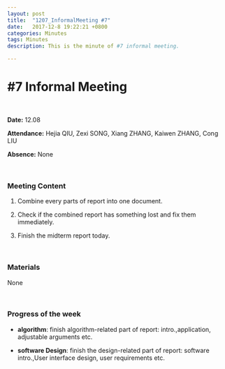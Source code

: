 ```yaml
---
layout: post
title:  "1207_InformalMeeting #7"
date:   2017-12-8 19:22:21 +0800
categories: Minutes
tags: Minutes
description: This is the minute of #7 informal meeting.

---
```




# #7 Informal Meeting #

<br>

**Date:** 12.08

**Attendance:** Hejia QIU, Zexi SONG,  Xiang ZHANG, Kaiwen ZHANG, Cong LIU

**Absence:** None




<br>

### Meeting Content ###




1. Combine every parts of report into one document.

2. Check if the combined report has something lost and fix them immediately.

3. Finish the midterm report today.







<br>

### Materials ###

None

<br>

### Progress of the week ###

- **algorithm**: finish algorithm-related part of report: intro.,application, adjustable arguments etc.

- **software Design**: finish the design-related part of report: software intro.,User interface design, user requirements etc.
